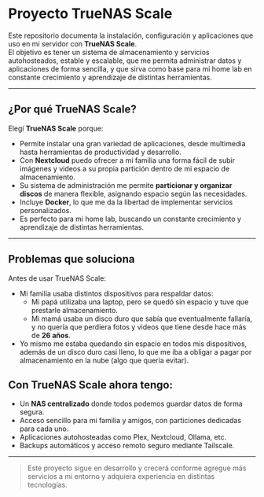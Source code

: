 # Proyecto TrueNAS Scale

Este repositorio documenta la instalación, configuración y aplicaciones que uso en mi servidor con **TrueNAS Scale**.  
El objetivo es tener un sistema de almacenamiento y servicios autohosteados, estable y escalable, que me permita administrar datos y aplicaciones de forma sencilla, y que sirva como base para mi home lab en constante crecimiento y aprendizaje de distintas herramientas.

---

## ¿Por qué TrueNAS Scale?
Elegí **TrueNAS Scale** porque:
- Permite instalar una gran variedad de aplicaciones, desde multimedia hasta herramientas de productividad y desarrollo.
- Con **Nextcloud** puedo ofrecer a mi familia una forma fácil de subir imágenes y videos a su propia partición dentro de mi espacio de almacenamiento.
- Su sistema de administración me permite **particionar y organizar discos** de manera flexible, asignando espacio según las necesidades.
- Incluye **Docker**, lo que me da la libertad de implementar servicios personalizados.
- Es perfecto para mi home lab, buscando un constante crecimiento y aprendizaje de distintas herramientas.

---

## Problemas que soluciona
Antes de usar TrueNAS Scale:
- Mi familia usaba distintos dispositivos para respaldar datos:
  - Mi papá utilizaba una laptop, pero se quedó sin espacio y tuve que prestarle almacenamiento.
  - Mi mamá usaba un disco duro que sabía que eventualmente fallaría, y no quería que perdiera fotos y videos que tiene desde hace más de **26 años**.
- Yo mismo me estaba quedando sin espacio en todos mis dispositivos, además de un disco duro casi lleno, lo que me iba a obligar a pagar por almacenamiento en la nube (algo que quería evitar).

## Con TrueNAS Scale ahora tengo:
- Un **NAS centralizado** donde todos podemos guardar datos de forma segura.
- Acceso sencillo para mi familia y amigos, con particiones dedicadas para cada uno.
- Aplicaciones autohosteadas como Plex, Nextcloud, Ollama, etc.
- Backups automáticos y acceso remoto seguro mediante Tailscale.

---

> Este proyecto sigue en desarrollo y crecerá conforme agregue más servicios a mi entorno y adquiera experiencia en distintas tecnologías.
